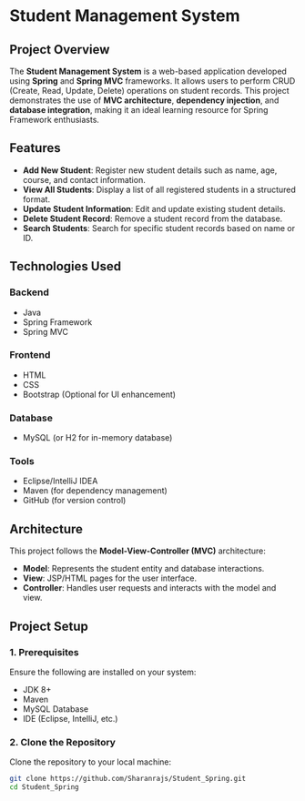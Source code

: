 # Student Management System

## Project Overview
The **Student Management System** is a web-based application developed using **Spring** and **Spring MVC** frameworks. It allows users to perform CRUD (Create, Read, Update, Delete) operations on student records. This project demonstrates the use of **MVC architecture**, **dependency injection**, and **database integration**, making it an ideal learning resource for Spring Framework enthusiasts.

## Features
- **Add New Student**: Register new student details such as name, age, course, and contact information.
- **View All Students**: Display a list of all registered students in a structured format.
- **Update Student Information**: Edit and update existing student details.
- **Delete Student Record**: Remove a student record from the database.
- **Search Students**: Search for specific student records based on name or ID.

## Technologies Used

### Backend
- Java
- Spring Framework
- Spring MVC

### Frontend
- HTML
- CSS
- Bootstrap (Optional for UI enhancement)

### Database
- MySQL (or H2 for in-memory database)

### Tools
- Eclipse/IntelliJ IDEA
- Maven (for dependency management)
- GitHub (for version control)

## Architecture
This project follows the **Model-View-Controller (MVC)** architecture:
- **Model**: Represents the student entity and database interactions.
- **View**: JSP/HTML pages for the user interface.
- **Controller**: Handles user requests and interacts with the model and view.

## Project Setup

### 1. Prerequisites
Ensure the following are installed on your system:
- JDK 8+
- Maven
- MySQL Database
- IDE (Eclipse, IntelliJ, etc.)

### 2. Clone the Repository
Clone the repository to your local machine:
```bash
git clone https://github.com/Sharanrajs/Student_Spring.git
cd Student_Spring
